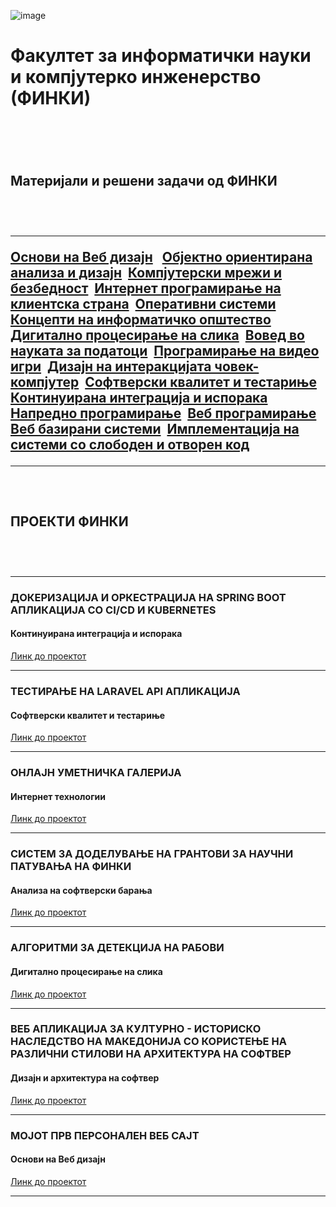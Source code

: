 ![image](https://github.com/user-attachments/assets/354bc31f-1352-47e6-8901-f11573d615d6)
<br>
<h1>Факултет за информатички науки и компјутерко инженерство (ФИНКИ)<h1/>
<br>
<h2>Материјали и решени задачи од ФИНКИ<h2/>
<br><hr>
<a href="https://github.com/FINKI-Materials/WD">Основи на Веб дизајн</a>
  &nbsp;
<a href="https://github.com/FINKI-Materials/OOAID">Објектно ориентирана анализа и дизајн</a>&nbsp;
<a href="https://github.com/FINKI-Materials/KMB">Компјутерски мрежи и безбедност</a>&nbsp;
<a href="https://github.com/FINKI-Materials/IPKS">Интернет програмирање на клиентска страна</a>&nbsp;
<a href="https://github.com/FINKI-Materials/OS">Оперативни системи</a>&nbsp;
<a href="https://github.com/FINKI-Materials/KNIO">Концепти на информатичко општество</a>&nbsp;
<a href="https://github.com/FINKI-Materials/DPNS">Дигитално процесирање на слика</a>&nbsp;
<a href="https://github.com/FINKI-Materials/VNP">Вовед во науката за податоци</a>&nbsp;
<a href="https://github.com/FINKI-Materials/PNVI">Програмирање на видео игри</a>&nbsp;
<a href="https://github.com/FINKI-Materials/DNICK">Дизајн на интеракцијата човек-компјутер</a>&nbsp;
<a href="https://github.com/FINKI-Materials/SKIT">Софтверски квалитет и тестариње</a>&nbsp;
<a href="https://github.com/FINKI-Materials/KIII">Континуирана интеграција и испорака</a>&nbsp;
<a href="https://github.com/FINKI-Materials/NP">Напредно програмирање</a>&nbsp;
<a href="https://github.com/FINKI-Materials/WP">Веб програмирање</a>&nbsp;
<a href="https://github.com/FINKI-Materials/WBS">Веб базирани системи</a>&nbsp;
<a href="https://github.com/FINKI-Materials/ISSOK">Имплементација на системи со слободен и отворен код</a>&nbsp;
<br><hr>
<br>
<h2>ПРОЕКТИ ФИНКИ<h2/>
<br><hr>
<h3>ДОКЕРИЗАЦИЈА И ОРКЕСТРАЦИЈА НА SPRING BOOT АПЛИКАЦИЈА СО CI/CD И KUBERNETES</h3>
<h4>Континуирана интеграција и испорака</h4>
<a href="https://github.com/ristov663/Project_KIII">Линк до проектот</a>
<br><hr>
<h3>ТЕСТИРАЊЕ НА LARAVEL API АПЛИКАЦИЈА</h3>
<h4>Софтверски квалитет и тестариње</h4>
<a href="https://github.com/ristov663/Project_SKIT">Линк до проектот</a>
<br><hr>
<h3>ОНЛАЈН УМЕТНИЧКА ГАЛЕРИЈА</h3>
<h4>Интернет технологии</h4>
<a href="https://github.com/ristov663/Project_IT">Линк до проектот</a>
<br><hr>
<h3>СИСТЕМ ЗА ДОДЕЛУВАЊЕ НА ГРАНТОВИ ЗА НАУЧНИ ПАТУВАЊА НА ФИНКИ</h3>
<h4>Анализа на софтверски барања</h4>
<a href="https://github.com/ristov663/Project_ANSB">Линк до проектот</a>
<br><hr>
<h3>АЛГОРИТМИ ЗА ДЕТЕКЦИЈА НА РАБОВИ</h3>
<h4>Дигитално процесирање на слика</h4>
<a href="https://github.com/ristov663/Project_DPNS">Линк до проектот</a>
<br><hr>
<h3>ВЕБ АПЛИКАЦИЈА ЗА КУЛТУРНО - ИСТОРИСКО НАСЛЕДСТВО НА МАКЕДОНИЈА СО КОРИСТЕЊЕ НА РАЗЛИЧНИ СТИЛОВИ НА АРХИТЕКТУРА НА СОФТВЕР</h3>
<h4>Дизајн и архитектура на софтвер</h4>
<a href="https://github.com/ristov663/Project_DIANS">Линк до проектот</a>
<br><hr>
<h3>МОЈОТ ПРВ ПЕРСОНАЛЕН ВЕБ САЈТ</h3>
<h4>Основи на Веб дизајн</h4>
<a href="https://github.com/FINKI-Materials/WD">Линк до проектот</a>
<br><hr>
